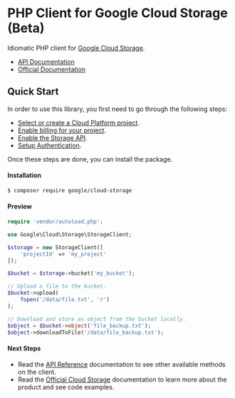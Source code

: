# PHP Client for Google Cloud Storage (Beta)
Idiomatic PHP client for [Google Cloud Storage](https://cloud.google.com/storage).

- [API Documentation](http://googlecloudplatform.github.io/google-cloud-php/#/docs/latest/storage/storageclient)
- [Official Documentation](https://cloud.google.com/storage/docs)

## Quick Start
In order to use this library, you first need to go through the following steps:

* [Select or create a Cloud Platform project](https://console.cloud.google.com/project).
* [Enable billing for your project](https://support.google.com/cloud/answer/6293499#enable-billing).
* [Enable the Storage API](https://console.cloud.google.com/apis/library).
* [Setup Authentication]().

Once these steps are done, you can install the package.

#### Installation

```sh
$ composer require google/cloud-storage
```

#### Preview

```php
require 'vendor/autoload.php';

use Google\Cloud\Storage\StorageClient;

$storage = new StorageClient([
    'projectId' => 'my_project'
]);

$bucket = $storage->bucket('my_bucket');

// Upload a file to the bucket.
$bucket->upload(
    fopen('/data/file.txt', 'r')
);

// Download and store an object from the bucket locally.
$object = $bucket->object('file_backup.txt');
$object->downloadToFile('/data/file_backup.txt');
```

#### Next Steps

* Read the [API Reference]() documentation to see other available methods on the client.
* Read the [Official Cloud Storage]() documentation to learn more about the product and see code examples.
